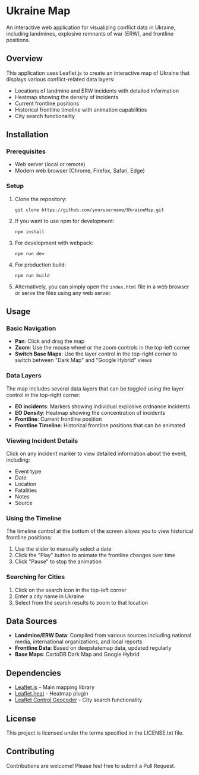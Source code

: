 # Ukraine Map

An interactive web application for visualizing conflict data in Ukraine, including landmines, explosive remnants of war (ERW), and frontline positions.

## Overview

This application uses Leaflet.js to create an interactive map of Ukraine that displays various conflict-related data layers:

- Locations of landmine and ERW incidents with detailed information
- Heatmap showing the density of incidents
- Current frontline positions
- Historical frontline timeline with animation capabilities
- City search functionality

## Installation

### Prerequisites

- Web server (local or remote)
- Modern web browser (Chrome, Firefox, Safari, Edge)

### Setup

1. Clone the repository:
   ```
   git clone https://github.com/yourusername/UkraineMap.git
   ```

2. If you want to use npm for development:
   ```
   npm install
   ```

3. For development with webpack:
   ```
   npm run dev
   ```

4. For production build:
   ```
   npm run build
   ```

5. Alternatively, you can simply open the `index.html` file in a web browser or serve the files using any web server.

## Usage

### Basic Navigation

- **Pan**: Click and drag the map
- **Zoom**: Use the mouse wheel or the zoom controls in the top-left corner
- **Switch Base Maps**: Use the layer control in the top-right corner to switch between "Dark Map" and "Google Hybrid" views

### Data Layers

The map includes several data layers that can be toggled using the layer control in the top-right corner:

- **EO incidents**: Markers showing individual explosive ordnance incidents
- **EO Density**: Heatmap showing the concentration of incidents
- **Frontline**: Current frontline position
- **Frontline Timeline**: Historical frontline positions that can be animated

### Viewing Incident Details

Click on any incident marker to view detailed information about the event, including:
- Event type
- Date
- Location
- Fatalities
- Notes
- Source

### Using the Timeline

The timeline control at the bottom of the screen allows you to view historical frontline positions:

1. Use the slider to manually select a date
2. Click the "Play" button to animate the frontline changes over time
3. Click "Pause" to stop the animation

### Searching for Cities

1. Click on the search icon in the top-left corner
2. Enter a city name in Ukraine
3. Select from the search results to zoom to that location

## Data Sources

- **Landmine/ERW Data**: Compiled from various sources including national media, international organizations, and local reports
- **Frontline Data**: Based on deepstatemap data, updated regularly
- **Base Maps**: CartoDB Dark Map and Google Hybrid

## Dependencies

- [Leaflet.js](https://leafletjs.com/) - Main mapping library
- [Leaflet.heat](https://github.com/Leaflet/Leaflet.heat) - Heatmap plugin
- [Leaflet Control Geocoder](https://github.com/perliedman/leaflet-control-geocoder) - City search functionality

## License

This project is licensed under the terms specified in the LICENSE.txt file.

## Contributing

Contributions are welcome! Please feel free to submit a Pull Request.
